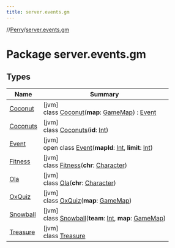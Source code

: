 ```yaml
---
title: server.events.gm
---
```

//[Perry](../../index.html)/[server.events.gm](index.html)



# Package server.events.gm



## Types


| Name | Summary |
|---|---|
| [Coconut](-coconut/index.html) | [jvm]<br>class [Coconut](-coconut/index.html)(**map**: [GameMap](../server.maps/-game-map/index.html)) : [Event](-event/index.html) |
| [Coconuts](-coconuts/index.html) | [jvm]<br>class [Coconuts](-coconuts/index.html)(**id**: [Int](https://kotlinlang.org/api/latest/jvm/stdlib/kotlin/-int/index.html)) |
| [Event](-event/index.html) | [jvm]<br>open class [Event](-event/index.html)(**mapId**: [Int](https://kotlinlang.org/api/latest/jvm/stdlib/kotlin/-int/index.html), **limit**: [Int](https://kotlinlang.org/api/latest/jvm/stdlib/kotlin/-int/index.html)) |
| [Fitness](-fitness/index.html) | [jvm]<br>class [Fitness](-fitness/index.html)(**chr**: [Character](../client/-character/index.html)) |
| [Ola](-ola/index.html) | [jvm]<br>class [Ola](-ola/index.html)(**chr**: [Character](../client/-character/index.html)) |
| [OxQuiz](-ox-quiz/index.html) | [jvm]<br>class [OxQuiz](-ox-quiz/index.html)(**map**: [GameMap](../server.maps/-game-map/index.html)) |
| [Snowball](-snowball/index.html) | [jvm]<br>class [Snowball](-snowball/index.html)(**team**: [Int](https://kotlinlang.org/api/latest/jvm/stdlib/kotlin/-int/index.html), **map**: [GameMap](../server.maps/-game-map/index.html)) |
| [Treasure](-treasure/index.html) | [jvm]<br>class [Treasure](-treasure/index.html) |

